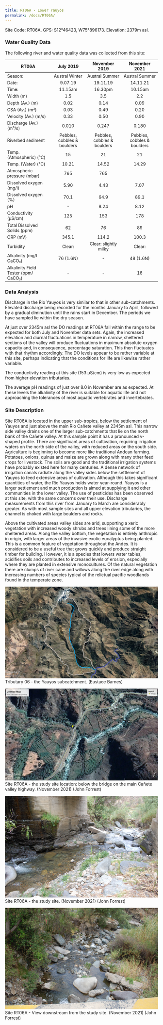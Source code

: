```yaml
---
title: RT06A - Lower Yauyos
permalink: /docs/RT06A/
---
```



Site Code: RT06A.  GPS: S12°46423, W75°896173. Elevation:
2379m asl.


### Water Quality Data

The following river and water quality data was collected from this site:

|     RT06A                                   |              July 2019             |            November 2019           |            November 2021           |
|---------------------------------------------|:----------------------------------:|:----------------------------------:|:----------------------------------:|
|     Season:                                 |            Austral Winter          |            Austral Summer          |            Austral Summer          |
|     Date:                                   |               9.07.19              |               19.11.19             |               14.11.21             |
|     Time:                                   |               11.15am              |               16.30pm              |               10.15am              |
|     Width (m)                               |                 1.5                |                 3.5                |                 2.2                |
|     Depth (Av.) (m)                         |                 0.02               |                 0.14               |                 0.09               |
|     CSA (Av.) (m²)                          |                 0.03               |                 0.49               |                 0.20               |
|     Velocity (Av.) (m/s)                    |                 0.33               |                 0.50               |                 0.90               |
|     Discharge (Av.) (m³/s)                  |                0.010               |                0.247               |                0.180               |
|     Riverbed sediment                       |     Pebbles, cobbles & boulders    |     Pebbles, cobbles & boulders    |     Pebbles, cobbles & boulders    |
|     Temp. (Atmospheric) (°C)                |                  15                |                  21                |                  21                |
|     Temp. (Water) (°C)                      |                10.21               |                14.52               |                14.29               |
|     Atmospheric pressure (mbar)             |                 765                |                 765                |                                    |
|     Dissolved oxygen (mg/l)                 |                 5.90               |                 4.43               |                 7.07               |
|     Dissolved oxygen (%)                    |                 70.1               |                 64.9               |                 89.1               |
|     pH                                      |                  -                 |                 8.24               |                 8.12               |
|     Conductivity (µS/cm)                    |                 125                |                 153                |                 178                |
|     Total Dissolved Solids (ppm)            |                  62                |                  76                |                  89                |
|     ORP (mV)                                |                345.1               |                114.2               |                100.3               |
|     Turbidity                               |               Clear:               |        Clear: slightly milky       |               Clear:               |
|     Alkalinity (mg/l CaCO₃)                 |              76 (1.6N)             |                  -                 |              48 (1.6N)             |
|     Alkalinity Field Tester (ppm/ CaCO₃)    |                  -                 |                  -                 |                  16                |


### Data Analysis
Discharge in the Rio Yauyos is very similar to that in other sub-catchments. Elevated discharge being recorded for the months January to April, followed by a gradual diminution until the rains start in December. The periods we have sampled lie within the dry season.   

At just over 2345m asl the DO readings at RT06A fall within the range to be expected for both July and November data sets. Again, the increased elevation and diurnal fluctuations in temperature in narrow, sheltered sections of the valley will produce fluctuations in maximum absolute oxygen capacity and, in consequence, percentage saturation. This then fluctuates with that rhythm accordingly. The DO levels appear to be rather variable at this site, perhaps indicating that the conditions for life are likewise rather variable.

The conductivity reading at this site (153 µS/cm) is very low as expected from higher elevation tributaries. 

The average pH readings of just over 8.0 in November are as expected. At these levels the alkalinity of the river is suitable for aquatic life and not approaching the tolerances of most aquatic vertebrates and invertebrates. 


### Site Description
Site RT06A is located in the upper sub-tropics, below the settlement of Yauyos and just above the main Rio Cañete valley at 2345m asl. This narrow side valley drains one of the larger sub-catchments that lie on the north bank of the Cañete valley. At this sample point it has a pronounced v-shaped profile. There are significant areas of cultivation, requiring irrigation waters on the north side of the valley, with reduced areas on the south side. Agriculture is beginning to become more like traditional Andean farming. Potatoes, onions, quinua and maize are grown along with many other feed crops for livestock. The soils are good and the traditional irrigation systems have probably existed here for many centuries. A dense network of irrigation canals radiate along the valley sides below the settlement of Yauyos to feed extensive areas of cultivation. Although this takes significant quantities of water, the Rio Yauyos holds water year-round. Yauyos is a larger settlement and much production is aimed at supplying it and other communities in the lower valley. The use of pesticides has been observed at this site, with the same concerns over their use. Discharge measurements from this river from January to March are considerably greater. As with most sample sites and all upper elevation tributaries, the channel is choked with large boulders and rocks. 

Above the cultivated areas valley sides are arid, supporting a xeric vegetation with increased woody shrubs and trees lining some of the more sheltered areas. Along the valley bottom, the vegetation is entirely anthropic in origin, with larger areas of the invasive exotic eucalyptus being planted. This is a common feature of vegetation throughout the Andes. It is considered to be a useful tree that grows quickly and produce straight timber for building. However, it is a species that lowers water tables, acidifies soils and contributes to increased levels of erosion, especially where they are planted in extensive monocultures. Of the natural vegetation there are clumps of river cane and willows along the river edge along with increasing numbers of species typical of the relictual pacific woodlands found in the temperate zone. 


![Tributary T06 - the Yauyos subcatchment. (Eustace Barnes)](/assets/SiteDescriptions/T6/T6Yauyossubcatchment.jpg)
Tributary 06 - the Yauyos subcatchment. (Eustace Barnes)


![Site T06A - the study site location. (John Forrest)](/assets/SiteDescriptions/T6/RT06ALowerYauyosvalley.jpg)
Site RT06A - the study site location: below the bridge on the main Cañete valley highway. (November 2021) (John Forrest)


![Site T06A - the study site. (John Forrest)](/assets/SiteDescriptions/T6/T6AStudysite.JPG)
Site RT06A - the study site. (November 2021) (John Forrest)


![Site T06A - View downstream from the study site. (John Forrest)](/assets/SiteDescriptions/T6/T6AViewdownstream.JPG)
Site RT06A - View downstream from the study site. (November 2021) (John Forrest)

